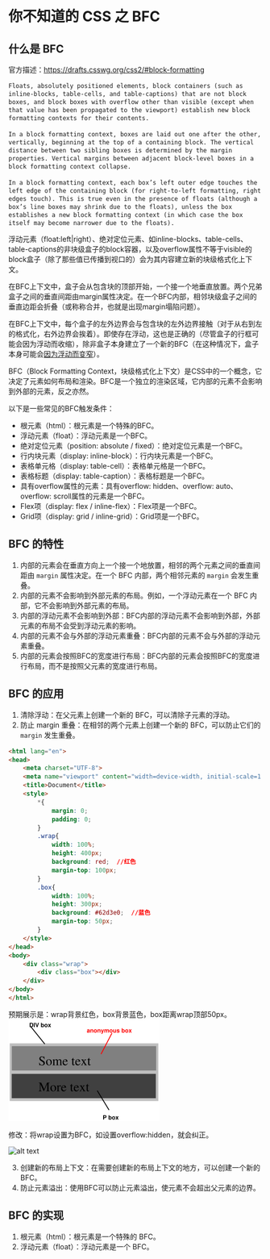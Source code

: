 # 你不知道的 CSS 之 BFC

## 什么是 BFC

官方描述：https://drafts.csswg.org/css2/#block-formatting

```
Floats, absolutely positioned elements, block containers (such as inline-blocks, table-cells, and table-captions) that are not block boxes, and block boxes with overflow other than visible (except when that value has been propagated to the viewport) establish new block formatting contexts for their contents.

In a block formatting context, boxes are laid out one after the other, vertically, beginning at the top of a containing block. The vertical distance between two sibling boxes is determined by the margin properties. Vertical margins between adjacent block-level boxes in a block formatting context collapse.

In a block formatting context, each box’s left outer edge touches the left edge of the containing block (for right-to-left formatting, right edges touch). This is true even in the presence of floats (although a box’s line boxes may shrink due to the floats), unless the box establishes a new block formatting context (in which case the box itself may become narrower due to the floats).

```

浮动元素（float:left|right）、绝对定位元素、如inline-blocks、table-cells、table-captions的非块级盒子的block容器，以及overflow属性不等于visible的block盒子（除了那些值已传播到视口的）会为其内容建立新的块级格式化上下文。

在BFC上下文中，盒子会从包含块的顶部开始，一个接一个地垂直放置。两个兄弟盒子之间的垂直间距由margin属性决定。在一个BFC内部，相邻块级盒子之间的垂直边距会折叠（或称称合并，也就是出现margin塌陷问题）。

在BFC上下文中，每个盒子的左外边界会与包含块的左外边界接触（对于从右到左的格式化，右外边界会挨着）。即使存在浮动，这也是正确的（尽管盒子的行框可能会因为浮动而收缩），除非盒子本身建立了一个新的BFC（在这种情况下，盒子本身可能会[因为浮动而变窄](http://www.ayqy.net/doc/css2-1/visuren.html#bfc-next-to-float)）。

BFC（Block Formatting Context，块级格式化上下文）是CSS中的一个概念，它决定了元素如何布局和渲染。BFC是一个独立的渲染区域，它内部的元素不会影响到外部的元素，反之亦然。

以下是一些常见的BFC触发条件：

* 根元素（html）：根元素是一个特殊的BFC。
* 浮动元素（float）：浮动元素是一个BFC。
* 绝对定位元素（position: absolute / fixed）：绝对定位元素是一个BFC。
* 行内块元素（display: inline-block）：行内块元素是一个BFC。
* 表格单元格（display: table-cell）：表格单元格是一个BFC。
* 表格标题（display: table-caption）：表格标题是一个BFC。
* 具有overflow属性的元素：具有overflow: hidden、overflow: auto、overflow: scroll属性的元素是一个BFC。
* Flex项（display: flex / inline-flex）：Flex项是一个BFC。
* Grid项（display: grid / inline-grid）：Grid项是一个BFC。

## BFC 的特性

1. 内部的元素会在垂直方向上一个接一个地放置，相邻的两个元素之间的垂直间距由 `margin` 属性决定。在一个 BFC 内部，两个相邻元素的 `margin` 会发生重叠。
2. 内部的元素不会影响到外部元素的布局。例如，一个浮动元素在一个 BFC 内部，它不会影响到外部元素的布局。
3. 内部的浮动元素不会影响到外部：BFC内部的浮动元素不会影响到外部，外部元素的布局不会受到浮动元素的影响。
4. 内部的元素不会与外部的浮动元素重叠：BFC内部的元素不会与外部的浮动元素重叠。
5. 内部的元素会按照BFC的宽度进行布局：BFC内部的元素会按照BFC的宽度进行布局，而不是按照父元素的宽度进行布局。

## BFC 的应用

1. 清除浮动：在父元素上创建一个新的 BFC，可以清除子元素的浮动。
2. 防止 margin 重叠：在相邻的两个元素上创建一个新的 BFC，可以防止它们的 `margin` 发生重叠。

```html
<html lang="en">
<head>
    <meta charset="UTF-8">
    <meta name="viewport" content="width=device-width, initial-scale=1.0">
    <title>Document</title>
    <style>
        *{
            margin: 0;
            padding: 0;
        }
        .wrap{
            width: 100%;
            height: 400px;
            background: red;  //红色
            margin-top: 100px;
        }
        .box{
            width: 100%;
            height: 300px;
            background: #62d3e0;  //蓝色
            margin-top: 50px;
        }
    </style>
</head>
<body>
    <div class="wrap">
        <div class="box"></div>
    </div>
</body>
</html>
```

预期展示是：wrap背景红色，box背景蓝色，box距离wrap顶部50px。 ![alt text](../../css/visual-formatting-model/image.png)

修改：将wrap设置为BFC，如设置overflow:hidden，就会纠正。

![alt text](../../css/visual-formatting-model/image-1.png)

3. 创建新的布局上下文：在需要创建新的布局上下文的地方，可以创建一个新的 BFC。
4. 防止元素溢出：使用BFC可以防止元素溢出，使元素不会超出父元素的边界。

## BFC 的实现

1. 根元素（html）：根元素是一个特殊的 BFC。
2. 浮动元素（float）：浮动元素是一个 BFC。
